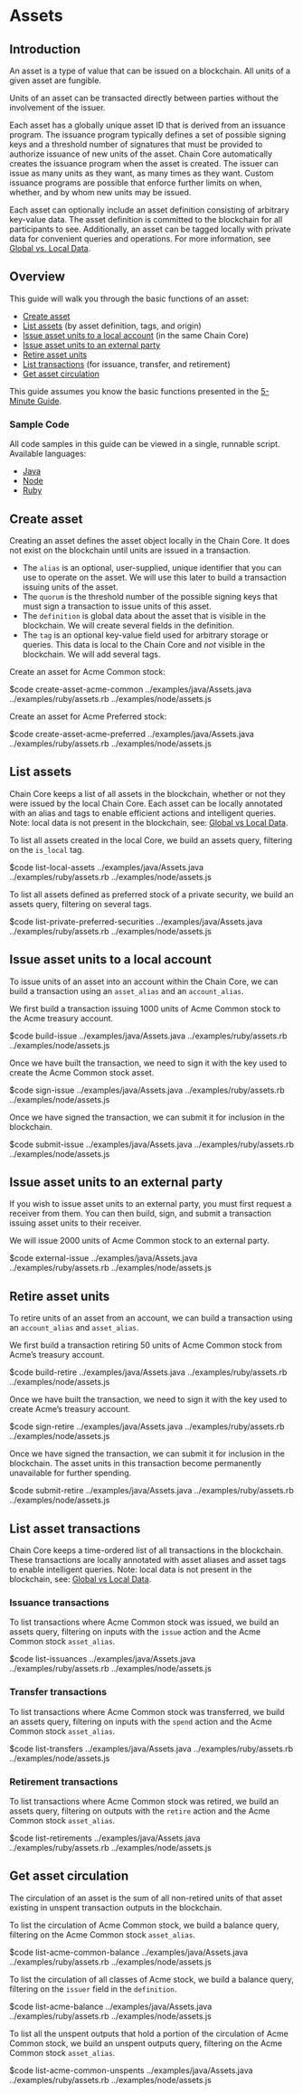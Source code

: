 # Assets

## Introduction

An asset is a type of value that can be issued on a blockchain. All units of a given asset are fungible.

Units of an asset can be transacted directly between parties without the involvement of the issuer.

Each asset has a globally unique asset ID that is derived from an issuance program. The issuance program typically defines a set of possible signing keys and a threshold number of signatures that must be provided to authorize issuance of new units of the asset. Chain Core automatically creates the issuance program when the asset is created. The issuer can issue as many units as they want, as many times as they want. Custom issuance programs are possible that enforce further limits on when, whether, and by whom new units may be issued.

Each asset can optionally include an asset definition consisting of arbitrary key-value data. The asset definition is committed to the blockchain for all participants to see. Additionally, an asset can be tagged locally with private data for convenient queries and operations. For more information, see [Global vs. Local Data](../learn-more/global-vs-local-data.md).

## Overview

This guide will walk you through the basic functions of an asset:

* [Create asset](#create-asset)
* [List assets](#list-assets) (by asset definition, tags, and origin)
* [Issue asset units to a local account](#issue-asset-units-to-a-local-account) (in the same Chain Core)
* [Issue asset units to an external party](#issue-asset-units-to-an-external-party)
* [Retire asset units](#retire-asset-units)
* [List transactions](#list-asset-transactions) (for issuance, transfer, and retirement)
* [Get asset circulation](#get-asset-circulation)

This guide assumes you know the basic functions presented in the [5-Minute Guide](../get-started/five-minute-guide.md).

### Sample Code

All code samples in this guide can be viewed in a single, runnable script. Available languages:

- [Java](../examples/java/Assets.java)
- [Node](../examples/node/assets.js)
- [Ruby](../examples/ruby/assets.rb)

## Create asset

Creating an asset defines the asset object locally in the Chain Core. It does not exist on the blockchain until units are issued in a transaction.

* The `alias` is an optional, user-supplied, unique identifier that you can use to operate on the asset. We will use this later to build a transaction issuing units of the asset.
* The `quorum` is the threshold number of the possible signing keys that must sign a transaction to issue units of this asset.
* The `definition` is global data about the asset that is visible in the blockchain. We will create several fields in the definition.
* The `tag` is an optional key-value field used for arbitrary storage or queries. This data is local to the Chain Core and *not* visible in the blockchain. We will add several tags.

Create an asset for Acme Common stock:

$code create-asset-acme-common ../examples/java/Assets.java ../examples/ruby/assets.rb ../examples/node/assets.js

Create an asset for Acme Preferred stock:

$code create-asset-acme-preferred ../examples/java/Assets.java ../examples/ruby/assets.rb ../examples/node/assets.js

## List assets

Chain Core keeps a list of all assets in the blockchain, whether or not they were issued by the local Chain Core. Each asset can be locally annotated with an alias and tags to enable efficient actions and intelligent queries. Note: local data is not present in the blockchain, see: [Global vs Local Data](../learn-more/global-vs-local-data.md).

To list all assets created in the local Core, we build an assets query, filtering on the `is_local` tag.

$code list-local-assets ../examples/java/Assets.java ../examples/ruby/assets.rb ../examples/node/assets.js

To list all assets defined as preferred stock of a private security, we build an assets query, filtering on several tags.

$code list-private-preferred-securities ../examples/java/Assets.java ../examples/ruby/assets.rb ../examples/node/assets.js

## Issue asset units to a local account

To issue units of an asset into an account within the Chain Core, we can build a transaction using an `asset_alias` and an `account_alias`.

We first build a transaction issuing 1000 units of Acme Common stock to the Acme treasury account.

$code build-issue ../examples/java/Assets.java ../examples/ruby/assets.rb ../examples/node/assets.js

Once we have built the transaction, we need to sign it with the key used to create the Acme Common stock asset.

$code sign-issue ../examples/java/Assets.java ../examples/ruby/assets.rb ../examples/node/assets.js

Once we have signed the transaction, we can submit it for inclusion in the blockchain.

$code submit-issue ../examples/java/Assets.java ../examples/ruby/assets.rb ../examples/node/assets.js

## Issue asset units to an external party

If you wish to issue asset units to an external party, you must first request a receiver from them. You can then build, sign, and submit a transaction issuing asset units to their receiver.

We will issue 2000 units of Acme Common stock to an external party.

$code external-issue ../examples/java/Assets.java ../examples/ruby/assets.rb ../examples/node/assets.js

## Retire asset units

To retire units of an asset from an account, we can build a transaction using an `account_alias` and `asset_alias`.

We first build a transaction retiring 50 units of Acme Common stock from Acme’s treasury account.

$code build-retire ../examples/java/Assets.java ../examples/ruby/assets.rb ../examples/node/assets.js

Once we have built the transaction, we need to sign it with the key used to create Acme’s treasury account.

$code sign-retire ../examples/java/Assets.java ../examples/ruby/assets.rb ../examples/node/assets.js

Once we have signed the transaction, we can submit it for inclusion in the blockchain. The asset units in this transaction become permanently unavailable for further spending.

$code submit-retire ../examples/java/Assets.java ../examples/ruby/assets.rb ../examples/node/assets.js

## List asset transactions

Chain Core keeps a time-ordered list of all transactions in the blockchain. These transactions are locally annotated with asset aliases and asset tags to enable intelligent queries. Note: local data is not present in the blockchain, see: [Global vs Local Data](../learn-more/global-vs-local-data.md).

### Issuance transactions

To list transactions where Acme Common stock was issued, we build an assets query, filtering on inputs with the `issue` action and the Acme Common stock `asset_alias`.

$code list-issuances ../examples/java/Assets.java ../examples/ruby/assets.rb ../examples/node/assets.js

### Transfer transactions

To list transactions where Acme Common stock was transferred, we build an assets query, filtering on inputs with the `spend` action and the Acme Common stock `asset_alias`.

$code list-transfers ../examples/java/Assets.java ../examples/ruby/assets.rb ../examples/node/assets.js

### Retirement transactions

To list transactions where Acme Common stock was retired, we build an assets query, filtering on outputs with the `retire` action and the Acme Common stock `asset_alias`.

$code list-retirements ../examples/java/Assets.java ../examples/ruby/assets.rb ../examples/node/assets.js

## Get asset circulation

The circulation of an asset is the sum of all non-retired units of that asset existing in unspent transaction outputs in the blockchain.

To list the circulation of Acme Common stock, we build a balance query, filtering on the Acme Common stock `asset_alias`.

$code list-acme-common-balance ../examples/java/Assets.java ../examples/ruby/assets.rb ../examples/node/assets.js

To list the circulation of all classes of Acme stock, we build a balance query, filtering on the `issuer` field in the `definition`.

$code list-acme-balance ../examples/java/Assets.java ../examples/ruby/assets.rb ../examples/node/assets.js

To list all the unspent outputs that hold a portion of the circulation of Acme Common stock, we build an unspent outputs query, filtering on the Acme Common stock `asset_alias`.

$code list-acme-common-unspents ../examples/java/Assets.java ../examples/ruby/assets.rb ../examples/node/assets.js
